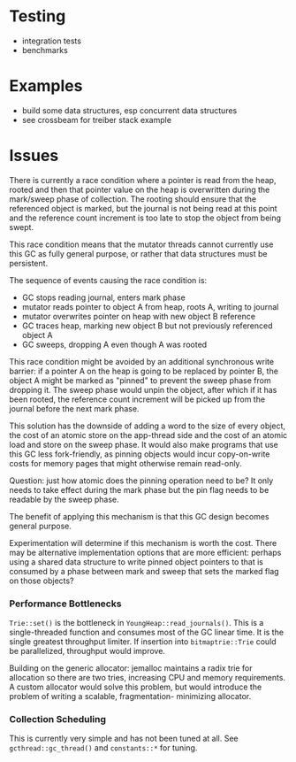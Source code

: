 # Testing

* integration tests
* benchmarks

# Examples

* build some data structures, esp concurrent data structures
* see crossbeam for treiber stack example

# Issues

There is currently a race condition where a pointer is read from the heap, rooted and then that
pointer value on the heap is overwritten during the mark/sweep phase of collection. The
rooting should ensure that the referenced object is marked, but the journal is not being
read at this point and the reference count increment is too late to stop the object from being
swept.

This race condition means that the mutator threads cannot currently use this GC as fully general
purpose, or rather that data structures must be persistent.

The sequence of events causing the race condition is:

 * GC stops reading journal, enters mark phase
 * mutator reads pointer to object A from heap, roots A, writing to journal
 * mutator overwrites pointer on heap with new object B reference
 * GC traces heap, marking new object B but not previously referenced object A
 * GC sweeps, dropping A even though A was rooted

This race condition might be avoided by an additional synchronous write barrier: if a pointer A
on the heap is going to be replaced by pointer B, the object A might be marked as "pinned"
to prevent the sweep phase from dropping it. The sweep phase would unpin the object, after
which if it has been rooted, the reference count increment will be picked up from the journal
before the next mark phase.

This solution has the downside of adding a word to the size of every object,
the cost of an atomic store on the app-thread side and the cost of an atomic load and store
on the sweep phase. It would also make programs that use this GC less fork-friendly, as
pinning objects would incur copy-on-write costs for memory pages that might otherwise remain
read-only.

Question: just how atomic does the pinning operation need to be? It only needs to take effect
during the mark phase but the pin flag needs to be readable by the sweep phase.

The benefit of applying this mechanism is that this GC design becomes general purpose.

Experimentation will determine if this mechanism is worth the cost. There may be alternative
implementation options that are more efficient: perhaps using a shared data structure to
write pinned object pointers to that is consumed by a phase between mark and sweep that
sets the marked flag on those objects?

### Performance Bottlenecks

`Trie::set()` is the bottleneck in `YoungHeap::read_journals()`. This is a single-threaded
function and consumes most of the GC linear time. It is the single greatest throughput limiter.
If insertion into `bitmaptrie::Trie` could be parallelized, throughput would improve.

Building on the generic allocator: jemalloc maintains a radix trie for allocation so there
are two tries, increasing CPU and memory requirements. A custom allocator would
solve this problem, but would introduce the problem of writing a scalable, fragmentation-
minimizing allocator.

### Collection Scheduling

This is currently very simple and has not been tuned at all.
See `gcthread::gc_thread()` and `constants::*` for tuning.
